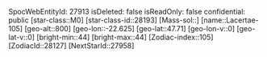 ﻿---
location: [47.71,-22.625,800]
type: Station
tags:
- astro/Star

---
SpocWebEntityId: 27913
isDeleted: false
isReadOnly: false
confidential: public
[star-class::M0]
[star-class-id::28193]
[Mass-sol::]
[name::Lacertae-105]
[geo-alt::800]
[geo-lon::-22.625]
[geo-lat::47.71]
[geo-lon-v::0]
[geo-lat-v::0]
[bright-min::44]
[bright-max::44]
[Zodiac-index::105]
[ZodiacId::28127]
[NextStarId::27958]


